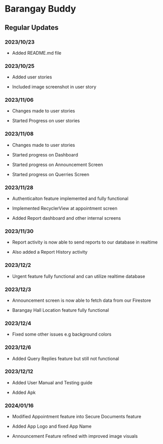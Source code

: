 # Barangay Buddy

## Regular Updates

### 2023/10/23

- Added README.md file

### 2023/10/25

- Added user stories

- Included image screenshot in user story

### 2023/11/06

- Changes made to user stories

- Started Progress on user stories 

### 2023/11/08

- Changes made to user stories

- Started progress on Dashboard

- Started progress on Announcement Screen

- Started progress on Querries Screen

### 2023/11/28

- Authenticaiton feature implemented and fully functional

- Implemented RecyclerView at appointment screen

- Added Report dashboard and other internal screens

### 2023/11/30

- Report activity is now able to send reports to our database in realtime

- Also added a Report History activity

### 2023/12/2

- Urgent feature fully functional and can utilize realtime database

### 2023/12/3

- Announcement screen is now able to fetch data from our Firestore

- Barangay Hall Location feature fully functional

### 2023/12/4

- Fixed some other issues e.g background colors

### 2023/12/6

- Added Query Replies feature but still not functional

### 2023/12/12

- Added User Manual and Testing guide

- Added Apk 

### 2024/01/16

- Modified Appointment feature into Secure Documents feature

- Added App Logo and fixed App Name

- Announcement Feature refined with improved image visuals
